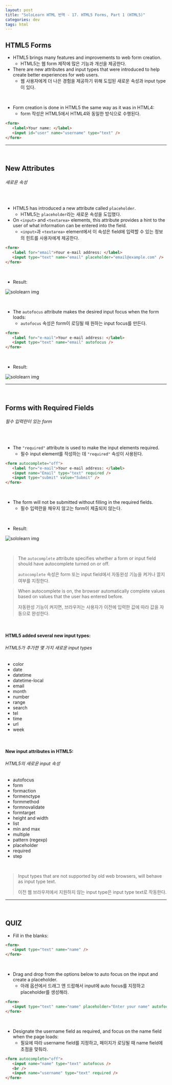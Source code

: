 ```yaml
---
layout: post
title: "SoloLearn HTML 번역 - 17. HTML5 Forms, Part 1 (HTML5)"
categories: dev
tags: html
---
```


## HTML5 Forms

- HTML5 brings many features and improvements to web form creation.
  - HTML5는 웹 form 제작에 많은 기능과 개선을 제공한다.
- There are new attributes and input types that were introduced to help create better experiences for web users.
  - 웹 사용자에게 더 나은 경험을 제공하기 위해 도입된 새로운 속성과 input type이 있다.

<br>

- Form creation is done in HTML5 the same way as it was in HTML4:
  - form 작성은 HTML5에서 HTML4와 동일한 방식으로 수행된다.

```html
<form>
   <label>Your name: </label>
   <input id="user" name="username" type="text" />
</form>
```

------

<br>

## New Attributes

###### 새로운 속성

<br>

- HTML5 has introduced a new attribute called `placeholder`.
  - HTML5는 `placeholder`라는 새로운 속성을 도입했다.
- On `<input>` and `<textarea>` elements, this attribute provides a hint to the user of what information can be entered into the field.
  - `<input>`과 `<textarea>` element에서 이 속성은 field에 입력할 수 있는 정보의 힌트를 사용자에게 제공한다.

```html
<form>
   <label for="email">Your e-mail address: </label>
   <input type="text" name="email" placeholder="email@example.com" />
</form>
```

<br>

- Result:

![sololearn img](/assets/img/sololearn-html-html5-17-01.jpeg)

<br>

- The `autofocus` attribute makes the desired input focus when the form loads:
  - `autofocus` 속성은 form이 로딩될 때 원하는 input focus를 만든다.

```html
<form>
   <label for="e-mail">Your e-mail address: </label>
   <input type="text" name="email" autofocus />
</form>
```

<br>

- Result:

![sololearn img](/assets/img/sololearn-html-html5-17-02.jpeg)

------

<br>

## Forms with Required Fields

###### 필수 입력란이 있는 form

<br>

- The `"required"` attribute is used to make the input elements required.
  - 필수 input element를 작성하는 데 `"required"` 속성이 사용된다.

```html
<form autocomplete="off">
   <label for="e-mail">Your e-mail address: </label>
   <input name="Email" type="text" required />
   <input type="submit" value="Submit" />
</form>
```

<br>

- The form will not be submitted without filling in the required fields.
  - 필수 입력란을 채우지 않고는 form이 제출되지 않는다.

<br>

- Result:

![sololearn img](/assets/img/sololearn-html-html5-17-03.jpeg)

<br>

> The `autocomplete` attribute specifies whether a form or input field should have autocomplete turned on or off.
>
> `autocomplete` 속성은 form 또는 input field에서 자동완성 기능을 켜거나 끌지 여부를 지정한다.

> When autocomplete is on, the browser automatically complete values based on values that the user has entered before.
>
> 자동완성 기능이 켜지면, 브라우저는 사용자가 이전에 입력한 값에 따라 값을 자동으로 완성한다.

<br>

#### HTML5 added several new input types:

###### HTML5가 추가한 몇 가지 새로운 input types

- color
- date
- datetime
- datetime-local
- email
- month
- number
- range
- search
- tel
- time
- url
- week

<br>

#### New input attributes in HTML5:

###### HTML5의 새로운 input 속성

- autofocus
- form
- formaction
- formenctype
- formmethod
- formnovalidate
- formtarget
- height and width
- list
- min and max
- multiple
- pattern (regexp)
- placeholder
- required
- step

<br>

> Input types that are not supported by old web browsers, will behave as input type text.
>
> 이전 웹 브라우저에서 지원하지 않는 input type은 input type text로 작동한다.

------

<br>

## QUIZ

- Fill in the blanks:

```html
<form>
   <input type="text" name="name" />
</form>
```

<br>

- Drag and drop from the options below to auto focus on the input and create a placeholder.
  - 아래 옵션에서 드래그 앤 드랍해서 input에 auto focus를 지정하고 placeholder를 생성해라.

```html
<form>
   <input type="text" name="name" placeholder="Enter your name" autofocus />
</form>
```



<br>

- Designate the username field as required, and focus on the name field when the page loads:
  - 필요에 따라 username field를 지정하고, 페이지가 로딩될 때 name field에 초점을 맞춰라.

```html
<form autocomplete="off">
   <input name="name" type="text" autofocus />
   <br />
   <input name="username" type="text" required />
</form>
```

<br>
